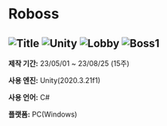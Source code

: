 # Roboss
![Title](https://github.com/geon3332/UnityRoboss/assets/131237383/85dfd31d-8252-46f1-9502-e0ce1a9331fb)
![Unity](https://github.com/geon3332/UnityRoboss/assets/131237383/e17f3759-efe4-4017-8140-7db9e48a5d16)
![Lobby](https://github.com/geon3332/UnityRoboss/assets/131237383/d9c10567-3b2c-4f41-a0a8-0e267c20eb76)
![Boss1](https://github.com/geon3332/UnityRoboss/assets/131237383/af60a456-de52-4a0b-801e-8a82b365ebc0)
---
**제작 기간:** 23/05/01 ~ 23/08/25 (15주)

**사용 엔진:** Unity(2020.3.21f1)

**사용 언어:** C#

**플랫폼:** PC(Windows)

